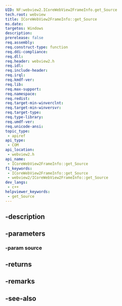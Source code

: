 ```yaml
---
UID: NF:webview2.ICoreWebView2FrameInfo.get_Source
tech.root: webview
title: ICoreWebView2FrameInfo::get_Source
ms.date: 
targetos: Windows
description: 
prerelease: false
req.assembly: 
req.construct-type: function
req.ddi-compliance: 
req.dll: 
req.header: webview2.h
req.idl: 
req.include-header: 
req.irql: 
req.kmdf-ver: 
req.lib: 
req.max-support: 
req.namespace: 
req.redist: 
req.target-min-winverclnt: 
req.target-min-winversvr: 
req.target-type: 
req.type-library: 
req.umdf-ver: 
req.unicode-ansi: 
topic_type:
 - apiref
api_type:
 - COM
api_location:
 - webview2.h
api_name:
 - ICoreWebView2FrameInfo::get_Source
f1_keywords:
 - ICoreWebView2FrameInfo::get_Source
 - webview2/ICoreWebView2FrameInfo::get_Source
dev_langs:
 - c++
helpviewer_keywords:
 - get_Source
---
```


## -description

## -parameters

### -param source

## -returns

## -remarks

## -see-also

